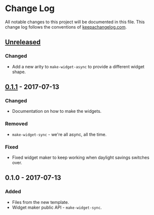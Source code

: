# Change Log
All notable changes to this project will be documented in this file. This change log follows the conventions of [keepachangelog.com](http://keepachangelog.com/).

## [Unreleased]
### Changed
- Add a new arity to `make-widget-async` to provide a different widget shape.

## [0.1.1] - 2017-07-13
### Changed
- Documentation on how to make the widgets.

### Removed
- `make-widget-sync` - we're all async, all the time.

### Fixed
- Fixed widget maker to keep working when daylight savings switches over.

## 0.1.0 - 2017-07-13
### Added
- Files from the new template.
- Widget maker public API - `make-widget-sync`.

[Unreleased]: https://github.com/your-name/miner/compare/0.1.1...HEAD
[0.1.1]: https://github.com/your-name/miner/compare/0.1.0...0.1.1
